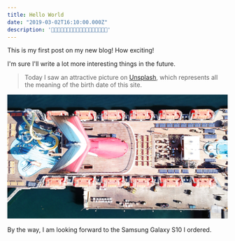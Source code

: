 ```yaml
---
title: Hello World
date: "2019-03-02T16:10:00.000Z"
description: '🎉🎉🎉🎉🎉🎉🎉🎉🎉🎉🎉🎉🎉🎉🎉🎉🎉🎉'
---
```


This is my first post on my new blog! How exciting!

I'm sure I'll write a lot more interesting things in the future.

> Today I saw an attractive picture on [Unsplash](https://unsplash.com/), which represents all the meaning of the birth date of this site.

![Gorgeous](./attractive.jpg)

By the way, I am looking forward to the Samsung Galaxy S10 I ordered.